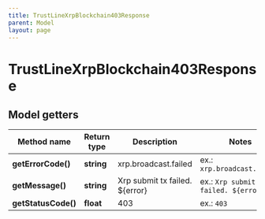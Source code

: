 ```yaml
---
title: TrustLineXrpBlockchain403Response
parent: Model
layout: page
---
```


# TrustLineXrpBlockchain403Response

## Model getters

Method name | Return type | Description | Notes
------------ | ------------- | ------------- | -------------
**getErrorCode()** | **string** | xrp.broadcast.failed | ex.: `xrp.broadcast.failed`
**getMessage()** | **string** | Xrp submit tx failed. ${error} | ex.: `Xrp submit tx failed. ${error}`
**getStatusCode()** | **float** | 403 | ex.: `403`

